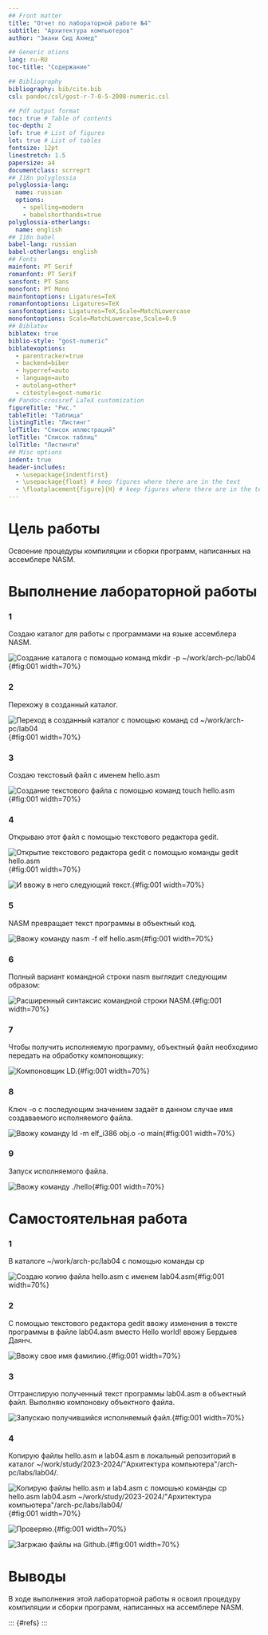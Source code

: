 ```yaml
---
## Front matter
title: "Отчет по лабораторной работе №4"
subtitle: "Архитектура компьютеров"
author: "Зиани Сид Ахмед"

## Generic otions
lang: ru-RU
toc-title: "Содержание"

## Bibliography
bibliography: bib/cite.bib
csl: pandoc/csl/gost-r-7-0-5-2008-numeric.csl

## Pdf output format
toc: true # Table of contents
toc-depth: 2
lof: true # List of figures
lot: true # List of tables
fontsize: 12pt
linestretch: 1.5
papersize: a4
documentclass: scrreprt
## I18n polyglossia
polyglossia-lang:
  name: russian
  options:
	- spelling=modern
	- babelshorthands=true
polyglossia-otherlangs:
  name: english
## I18n babel
babel-lang: russian
babel-otherlangs: english
## Fonts
mainfont: PT Serif
romanfont: PT Serif
sansfont: PT Sans
monofont: PT Mono
mainfontoptions: Ligatures=TeX
romanfontoptions: Ligatures=TeX
sansfontoptions: Ligatures=TeX,Scale=MatchLowercase
monofontoptions: Scale=MatchLowercase,Scale=0.9
## Biblatex
biblatex: true
biblio-style: "gost-numeric"
biblatexoptions:
  - parentracker=true
  - backend=biber
  - hyperref=auto
  - language=auto
  - autolang=other*
  - citestyle=gost-numeric
## Pandoc-crossref LaTeX customization
figureTitle: "Рис."
tableTitle: "Таблица"
listingTitle: "Листинг"
lofTitle: "Список иллюстраций"
lotTitle: "Список таблиц"
lolTitle: "Листинги"
## Misc options
indent: true
header-includes:
  - \usepackage{indentfirst}
  - \usepackage{float} # keep figures where there are in the text
  - \floatplacement{figure}{H} # keep figures where there are in the text
---
```


# Цель работы

Освоение процедуры компиляции и сборки программ, написанных на ассемблере NASM.

# Выполнение лабораторной работы
### 1

Создаю каталог для работы с программами на языке ассемблера NASM.

![Создание каталога с помощью команд mkdir -p ~/work/arch-pc/lab04](image/1.png){#fig:001 width=70%}

### 2
Перехожу в созданный каталог.

![Переход в созданный каталог с помощью команд cd ~/work/arch-pc/lab04](image/2.png){#fig:001 width=70%}

### 3
Создаю текстовый файл с именем hello.asm

![Создание текстового файла с помощью команд touch hello.asm](image/3.png){#fig:001 width=70%}

### 4
Открываю этот файл с помощью текстового редактора gedit.

![Открытие текстового редактора gedit с помощью команды gedit hello.asm](image/4.png){#fig:001 width=70%}

![И ввожу в него следующий текст.](image/5.png){#fig:001 width=70%}

### 5
NASM превращает текст программы в объектный код.

![Ввожу команду nasm -f elf hello.asm ](image/6.png){#fig:001 width=70%}

### 6
Полный вариант командной строки nasm выглядит следующим образом:

![Расширенный синтаксис командной строки NASM.](image/7.png){#fig:001 width=70%}

### 7
Чтобы получить исполняемую программу, объектный файл необходимо передать на обработку компоновщику:

![Компоновщик LD.](image/8.png){#fig:001 width=70%}

### 8
Ключ -o с последующим значением задаёт в данном случае имя создаваемого исполняемого файла.

![Ввожу команду ld -m elf_i386 obj.o -o main](image/9.png){#fig:001 width=70%}

### 9
Запуск исполняемого файла.

![Ввожу команду ./hello](image/10.png){#fig:001 width=70%}

# Самостоятельная работа
### 1
В каталоге ~/work/arch-pc/lab04 с помощью команды cp

![Создаю копию файла hello.asm с именем lab04.asm](image/11.png){#fig:001 width=70%}

### 2
С помощью текстового редактора gedit ввожу изменения в тексте программы в файле lab04.asm вместо Hello world! ввожу Бердыев Даянч.

![Ввожу свое имя фамилию.](image/12.png){#fig:001 width=70%}

### 3
Оттранслирую полученный текст программы lab04.asm в объектный файл. Выполняю
компоновку объектного файла.

![Запускаю получившийся исполняемый файл.](image/13.png){#fig:001 width=70%}

### 4
Копирую файлы hello.asm и lab04.asm в локальный репозиторий в каталог ~/work/study/2023-2024/"Архитектура компьютера"/arch-pc/labs/lab04/.

![Копирую файлы hello.asm и lab4.asm с помошью команды cp hello.asm lab04.asm ~/work/study/2023-2024/"Архитектура компьютера"/arch-pc/labs/lab04/](image/14.png){#fig:001 width=70%}

![Проверяю.](image/15.png){#fig:001 width=70%}

![Загржаю файлы на Github.](image/16.png){#fig:001 width=70%}

# Выводы

В ходе выполнения этой лабораторной работы я освоил процедуру  компиляции и сборки программ, написанных на ассемблере NASM.

::: {#refs}
:::
